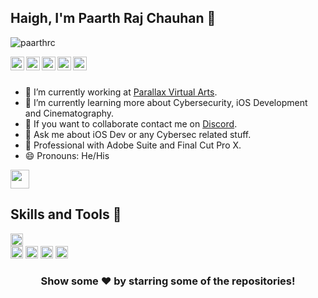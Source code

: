 ## Haigh, I'm Paarth Raj Chauhan 👋

<p align="left"> <img src="https://komarev.com/ghpvc/?username=paarthrc&label=Views&color=blue&style=plastic" alt="paarthrc" /> </p>

<a href="https://twitter.com/profici0us">
  <img align="left" alt="Pawan's Twitter" width="22px" src="https://cdn.jsdelivr.net/npm/simple-icons@v3/icons/twitter.svg" />
</a>
<a href="https://linkedin.com/in/paarth-raj-chauhan-5b389b1b7">
  <img align="left" alt="PRC's Linkedin" width="22px" src="https://cdn.jsdelivr.net/npm/simple-icons@v3/icons/linkedin.svg" />
</a>
<a href="https://github.com/paarthrc">
  <img align="left" alt="Paarth's Github" width="22px" src="https://cdn.jsdelivr.net/npm/simple-icons@v3/icons/github.svg" />
</a>
<a href="https://t.me/profici0us">
  <img align="left" alt="Parth's Telegram" width="22px" src="https://cdn.jsdelivr.net/npm/simple-icons@v3/icons/telegram.svg" />
</a>
<a href="https://instagram.com/pr0fici0us/">
  <img align="left" alt="PRC's Instagram" width="22px" src="https://cdn.jsdelivr.net/npm/simple-icons@v3/icons/instagram.svg" />
</a>
<br/>
<br/>



- 🔭 I’m currently working at [Parallax Virtual Arts](https://pvaindia.com/).
- 🌱 I’m currently learning more about Cybersecurity, iOS Development and Cinematography.
- 👯 If you want to collaborate contact me on [Discord](nefari0us#1651).
- 💬 Ask me about iOS Dev or any Cybersec related stuff.
- 🎥 Professional with Adobe Suite and Final Cut Pro X.
- 😄 Pronouns: He/His 

 <code><img height="30" src="https://img.shields.io/badge/discord-%237289DA.svg?&style=for-the-badge&logo=discord&logoColor=white"></code>
 
  
## Skills and Tools 🔰

<code><img height="20" src="https://img.shields.io/badge/Flutter%20-%2302569B.svg?&style=for-the-badge&logo=Flutter&logoColor=white"></code>  
<code><img height="20" src="https://img.shields.io/badge/swift-%23FA7343.svg?&style=for-the-badge&logo=swift&logoColor=white"></code>
<code><img height="20" src="https://img.shields.io/badge/adobe%20-%23FF0000.svg?&style=for-the-badge&logo=adobe&logoColor=white"></code> 
<code><img height="20" src="https://img.shields.io/badge/kali-linux-blue/?style=for-the-badge&logo=appveyor"></code>
<code><img height="20" src="https://img.shields.io/badge/dart-%230175C2.svg?&style=for-the-badge&logo=dart&logoColor=white"></code>



<div align="center">
  
### Show some ❤️ by starring some of the repositories!
</div>

